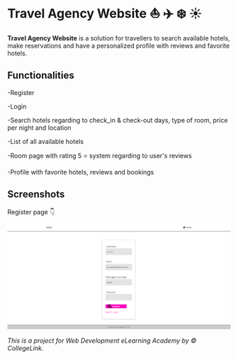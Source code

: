 # **Travel Agency Website** :boat: :airplane: :snowflake: :sunny:

**Travel Agency Website** is a solution for travellers to search available hotels, make reservations and have a personalized profile with reviews and favorite hotels. 

## **Functionalities**
-Register 

-Login

-Search hotels regarding to check_in & check-out days, type of room, price per night and location

-List of all available hotels

-Room page with rating 5 :star: system regarding to user's reviews

-Profile with favorite hotels, reviews and bookings

## **Screenshots**
Register page :point_down:

![register](https://github.com/EiriniRouchota/CollegeLink/blob/main/Screenshots/register-page.png)




*This is a project for Web Development eLearning Academy by :copyright: CollegeLink.* 
